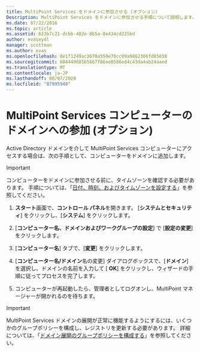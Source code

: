 ```yaml
---
title: MultiPoint Services をドメインに参加させる (オプション)
Description: MultiPoint Services をドメインに参加させる手順について説明します。
ms.date: 07/22/2016
ms.topic: article
ms.assetid: 623b7c21-dcbb-402e-8b5a-8e434cd225bd
author: evaseydl
manager: scottman
ms.author: evas
ms.openlocfilehash: 8e1f1249ac3670a550e70cc09a9862306fd85658
ms.sourcegitcommit: 68444968565667f86ee0586ed4c43da4ab24aaed
ms.translationtype: MT
ms.contentlocale: ja-JP
ms.lasthandoff: 08/07/2020
ms.locfileid: "87995948"
---
```

# <a name="join-the-multipoint-services-computer-to-a-domain-optional"></a>MultiPoint Services コンピューターのドメインへの参加 (オプション)
Active Directory ドメインを介して MultiPoint Services コンピューターにアクセスする場合は、次の手順として、コンピューターをドメインに追加します。

> [!IMPORTANT]
> コンピューターをドメインに参加させる前に、タイムゾーンを確認する必要があります。 手順については、「[日付、時刻、およびタイムゾーンを設定する](./set-the-date-time.md)」を参照してください。

1.  **スタート**画面で、**コントロール パネル**を開きます。 [**システムとセキュリティ**] をクリックし、[**システム**] をクリックします。

2.  [**コンピューター名、ドメインおよびワークグループの設定**] で [**設定の変更**] をクリックします。

3.  [**コンピューター名**] タブで、[**変更**] をクリックします。

4.  [**コンピューター名/ドメイン**名の変更] ダイアログボックスで、[**ドメイン**] を選択し、ドメインの名前を入力して [ **OK**] をクリックし、ウィザードの手順に従ってプロセスを完了します。

5.  コンピューターが再起動したら、管理者としてログオンし、MultiPoint マネージャーが開かれるのを待ちます。

> [!IMPORTANT]
> MultiPoint Services ドメインの展開が正常に機能するようにするには、いくつかのグループポリシーを構成し、レジストリを更新する必要があります。 詳細については、「[ドメイン展開のグループポリシーを構成する](/previous-versions/windows/it-pro/windows-server-2012-R2-and-2012/dn265982(v=ws.11))」を参照してください。